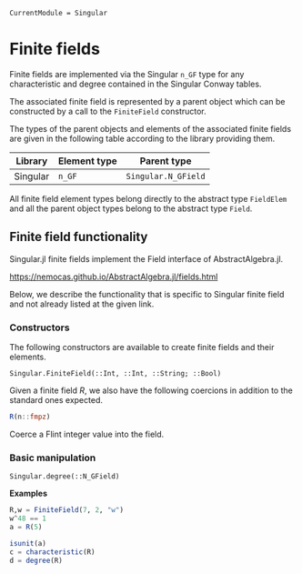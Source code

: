 ```@meta
CurrentModule = Singular
```

# Finite fields

Finite fields are implemented via the Singular `n_GF` type for any characteristic and
degree contained in the Singular Conway tables.

The associated finite field is represented by a parent object which can be constructed
by a call to the `FiniteField` constructor.

The types of the parent objects and elements of the associated finite fields are given
in the following table according to the library providing them.

 Library        | Element type  | Parent type
----------------|---------------|--------------------
Singular        | `n_GF`        | `Singular.N_GField`

All finite field element types belong directly to the abstract type `FieldElem` and
all the parent object types belong to the abstract type `Field`.

## Finite field functionality

Singular.jl finite fields implement the Field interface of AbstractAlgebra.jl.

<https://nemocas.github.io/AbstractAlgebra.jl/fields.html>

Below, we describe the functionality that is specific to Singular finite field and not
already listed at the given link.

### Constructors

The following constructors are available to create finite fields and their elements.

```@docs
Singular.FiniteField(::Int, ::Int, ::String; ::Bool)
```

Given a finite field $R$, we also have the following coercions in addition to the
standard ones expected.

```julia
R(n::fmpz)
```

Coerce a Flint integer value into the field.

### Basic manipulation

```@docs
Singular.degree(::N_GField)
```

**Examples**

```julia
R,w = FiniteField(7, 2, "w")
w^48 == 1
a = R(5)

isunit(a)
c = characteristic(R)
d = degree(R)
```

